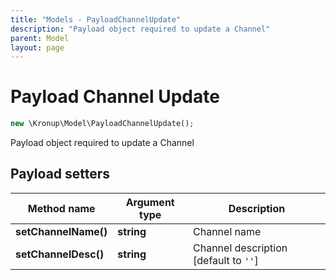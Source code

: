 ```yaml
---
title: "Models - PayloadChannelUpdate"
description: "Payload object required to update a Channel"
parent: Model
layout: page
---
```


# Payload Channel Update

```php
new \Kronup\Model\PayloadChannelUpdate();
```

Payload object required to update a Channel

## Payload setters

Method name | Argument type | Description
------------ | ------------- | -------------
**setChannelName()** | **string** | Channel name
**setChannelDesc()** | **string** | Channel description   [default to `''`]

